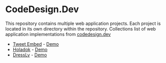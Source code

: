 # CodeDesign.Dev
This repository contains multiple web application projects. Each project is located in its own directory within the repository.
Collections list of web application implementations from [codedesign.dev](https://codedesign.dev)
- [Tweet Embed](/tweet-embed/) - [Demo](https://tweet-embed.khafidprayoga.my.id/)
- [Holadok](/holadok/) - [Demo](https://holadok.khafidprayoga.my.id/)
- [DressLy](/dressly/) - [Demo](https://dressly.khafidprayoga.my.id/)


